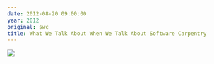 ```yaml
---
date: 2012-08-20 09:00:00
year: 2012
original: swc
title: What We Talk About When We Talk About Software Carpentry
---
```

<p><img src="{{'/files/2012/08/swc-wordle.png' | relative_url}}" class="centered"></p>
